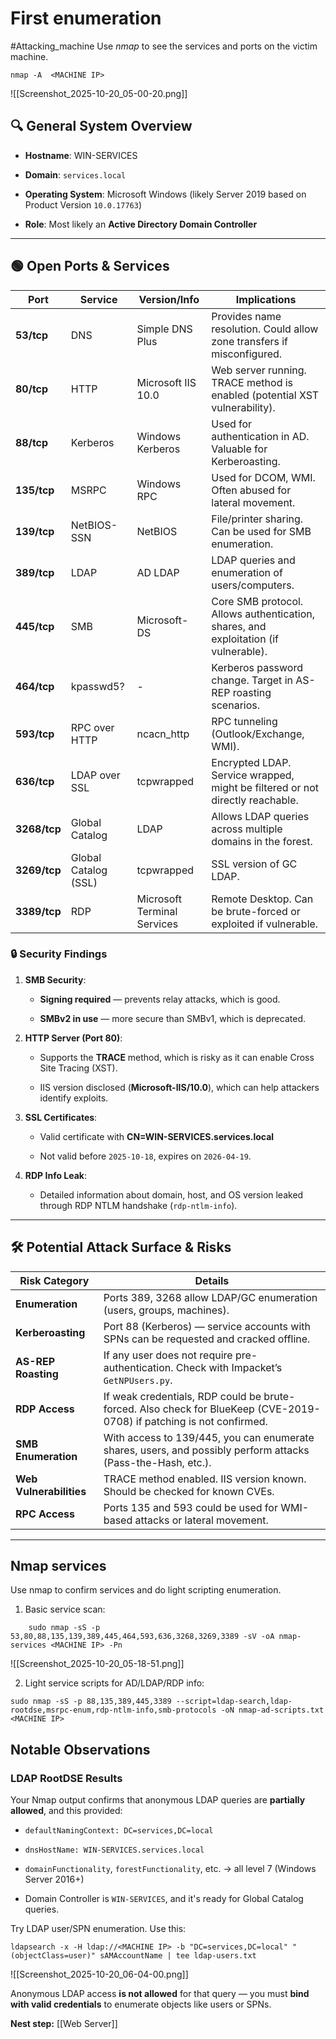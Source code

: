 # First enumeration

#Attacking_machine
Use *nmap* to see the services and ports on the victim machine.

```
nmap -A  <MACHINE IP>
```

![[Screenshot_2025-10-20_05-00-20.png]]

## 🔍 **General System Overview**

- **Hostname**: WIN-SERVICES
    
- **Domain**: `services.local`
    
- **Operating System**: Microsoft Windows (likely Server 2019 based on Product Version `10.0.17763`)
    
- **Role**: Most likely an **Active Directory Domain Controller**
    

---

## 🟢 **Open Ports & Services**

|Port|Service|Version/Info|Implications|
|---|---|---|---|
|**53/tcp**|DNS|Simple DNS Plus|Provides name resolution. Could allow zone transfers if misconfigured.|
|**80/tcp**|HTTP|Microsoft IIS 10.0|Web server running. TRACE method is enabled (potential XST vulnerability).|
|**88/tcp**|Kerberos|Windows Kerberos|Used for authentication in AD. Valuable for Kerberoasting.|
|**135/tcp**|MSRPC|Windows RPC|Used for DCOM, WMI. Often abused for lateral movement.|
|**139/tcp**|NetBIOS-SSN|NetBIOS|File/printer sharing. Can be used for SMB enumeration.|
|**389/tcp**|LDAP|AD LDAP|LDAP queries and enumeration of users/computers.|
|**445/tcp**|SMB|Microsoft-DS|Core SMB protocol. Allows authentication, shares, and exploitation (if vulnerable).|
|**464/tcp**|kpasswd5?|-|Kerberos password change. Target in AS-REP roasting scenarios.|
|**593/tcp**|RPC over HTTP|ncacn_http|RPC tunneling (Outlook/Exchange, WMI).|
|**636/tcp**|LDAP over SSL|tcpwrapped|Encrypted LDAP. Service wrapped, might be filtered or not directly reachable.|
|**3268/tcp**|Global Catalog|LDAP|Allows LDAP queries across multiple domains in the forest.|
|**3269/tcp**|Global Catalog (SSL)|tcpwrapped|SSL version of GC LDAP.|
|**3389/tcp**|RDP|Microsoft Terminal Services|Remote Desktop. Can be brute-forced or exploited if vulnerable.|

### 🔒 **Security Findings**

1. **SMB Security**:
    
    - **Signing required** — prevents relay attacks, which is good.
        
    - **SMBv2 in use** — more secure than SMBv1, which is deprecated.
        
2. **HTTP Server (Port 80)**:
    
    - Supports the **TRACE** method, which is risky as it can enable Cross Site Tracing (XST).
        
    - IIS version disclosed (**Microsoft-IIS/10.0**), which can help attackers identify exploits.
        
3. **SSL Certificates**:
    
    - Valid certificate with **CN=WIN-SERVICES.services.local**
        
    - Not valid before `2025-10-18`, expires on `2026-04-19`.
        
4. **RDP Info Leak**:
    
    - Detailed information about domain, host, and OS version leaked through RDP NTLM handshake (`rdp-ntlm-info`).
        

---

## 🛠️ **Potential Attack Surface & Risks**

| Risk Category           | Details                                                                                                               |
| ----------------------- | --------------------------------------------------------------------------------------------------------------------- |
| **Enumeration**         | Ports 389, 3268 allow LDAP/GC enumeration (users, groups, machines).                                                  |
| **Kerberoasting**       | Port 88 (Kerberos) — service accounts with SPNs can be requested and cracked offline.                                 |
| **AS-REP Roasting**     | If any user does not require pre-authentication. Check with Impacket’s `GetNPUsers.py`.                               |
| **RDP Access**          | If weak credentials, RDP could be brute-forced. Also check for BlueKeep (CVE-2019-0708) if patching is not confirmed. |
| **SMB Enumeration**     | With access to 139/445, you can enumerate shares, users, and possibly perform attacks (Pass-the-Hash, etc.).          |
| **Web Vulnerabilities** | TRACE method enabled. IIS version known. Should be checked for known CVEs.                                            |
| **RPC Access**          | Ports 135 and 593 could be used for WMI-based attacks or lateral movement.                                            |

---

## Nmap services
Use nmap to confirm services and do light scripting enumeration.

1. Basic service scan:
```
	sudo nmap -sS -p 53,80,88,135,139,389,445,464,593,636,3268,3269,3389 -sV -oA nmap-services <MACHINE IP> -Pn
```

![[Screenshot_2025-10-20_05-18-51.png]]

2. Light service scripts for AD/LDAP/RDP info:
```
sudo nmap -sS -p 88,135,389,445,3389 --script=ldap-search,ldap-rootdse,msrpc-enum,rdp-ntlm-info,smb-protocols -oN nmap-ad-scripts.txt <MACHINE IP>
```


## Notable Observations

### LDAP RootDSE Results

Your Nmap output confirms that anonymous LDAP queries are **partially allowed**, and this provided:

- `defaultNamingContext: DC=services,DC=local`
    
- `dnsHostName: WIN-SERVICES.services.local`
    
- `domainFunctionality`, `forestFunctionality`, etc. → all level 7 (Windows Server 2016+)
    
- Domain Controller is  `WIN-SERVICES`, and it's ready for Global Catalog queries.

Try LDAP user/SPN enumeration. Use this:

```
ldapsearch -x -H ldap://<MACHINE IP> -b "DC=services,DC=local" "(objectClass=user)" sAMAccountName | tee ldap-users.txt
```

![[Screenshot_2025-10-20_06-04-00.png]]

Anonymous LDAP access **is not allowed** for that query — you must **bind with valid credentials** to enumerate objects like users or SPNs.


**Nest step:** [[Web Server]]

